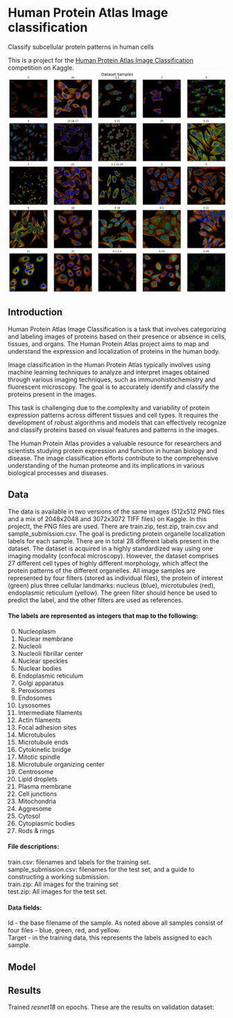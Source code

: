 
# Human Protein Atlas Image classification
Classify subcellular protein patterns in human cells

This is a project for the [Human Protein Atlas Image Classification](https://www.kaggle.com/c/human-protein-atlas-image-classification) competition on Kaggle.
![sample](docs/medical_images.png)

## Introduction

Human Protein Atlas Image Classification is a task that involves categorizing and labeling images of proteins based on their presence or absence in cells, tissues, and organs. The Human Protein Atlas project aims to map and understand the expression and localization of proteins in the human body.

Image classification in the Human Protein Atlas typically involves using machine learning techniques to analyze and interpret images obtained through various imaging techniques, such as immunohistochemistry and fluorescent microscopy. The goal is to accurately identify and classify the proteins present in the images.

This task is challenging due to the complexity and variability of protein expression patterns across different tissues and cell types. It requires the development of robust algorithms and models that can effectively recognize and classify proteins based on visual features and patterns in the images.

The Human Protein Atlas provides a valuable resource for researchers and scientists studying protein expression and function in human biology and disease. The image classification efforts contribute to the comprehensive understanding of the human proteome and its implications in various biological processes and diseases.

## Data

The data is available in two versions of the same images (512x512 PNG files and a mix of 2048x2048 and 3072x3072 TIFF files) on Kaggle. In this projectt, the PNG files are used. There are train.zip, test.zip, train.csv and sample_submission.csv.
The goal is predicting protein organelle localization labels for each sample. There are in total 28 different labels present in the dataset. The dataset is acquired in a highly standardized way using one imaging modality (confocal microscopy). However, the dataset comprises 27 different cell types of highly different morphology, which affect the protein patterns of the different organelles. All image samples are represented by four filters (stored as individual files), the protein of interest (green) plus three cellular landmarks: nucleus (blue), microtubules (red), endoplasmic reticulum (yellow). The green filter should hence be used to predict the label, and the other filters are used as references.

#### The labels are represented as integers that map to the following:

0.  Nucleoplasm  
1.  Nuclear membrane   
2.  Nucleoli   
3.  Nucleoli fibrillar center   
4.  Nuclear speckles   
5.  Nuclear bodies   
6.  Endoplasmic reticulum   
7.  Golgi apparatus   
8.  Peroxisomes   
9.  Endosomes   
10.  Lysosomes   
11.  Intermediate filaments   
12.  Actin filaments   
13.  Focal adhesion sites   
14.  Microtubules   
15.  Microtubule ends   
16.  Cytokinetic bridge   
17.  Mitotic spindle   
18.  Microtubule organizing center   
19.  Centrosome   
20.  Lipid droplets   
21.  Plasma membrane   
22.  Cell junctions   
23.  Mitochondria   
24.  Aggresome   
25.  Cytosol   
26.  Cytoplasmic bodies   
27.  Rods & rings
    
#### File descriptions:
train.csv:  filenames and labels for the training set.\
sample_submission.csv:  filenames for the test set, and a guide to constructing a working submission.\
train.zip:  All images for the training set\
test.zip:  All images for the test set.

#### Data fields:
Id - the base filename of the sample. As noted above all samples consist of four files - blue, green, red, and yellow.\
Target - in the training data, this represents the labels assigned to each sample.

## Model

## Results
Trained *resnet18* on epochs. These are the results on validation dataset:
